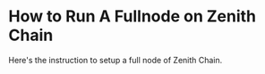 # How to Run A Fullnode on Zenith Chain
Here's the instruction to setup a full node of Zenith Chain.